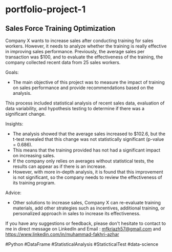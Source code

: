 # portfolio-project-1
## Sales Force Training Optimization

Company X wants to increase sales after conducting training for sales workers. However, it needs to analyze whether the training is really effective in improving sales performance. Previously, the average sales per transaction was $100, and to evaluate the effectiveness of the training, the company collected recent data from 25 sales workers.

Goals:  
- The main objective of this project was to measure the impact of training on sales performance and provide recommendations based on the analysis.  

This process included statistical analysis of recent sales data, evaluation of data variability, and hypothesis testing to determine if there was a significant change.  

Insights:  
- The analysis showed that the average sales increased to $102.6, but the t-test revealed that this change was not statistically significant (p-value = 0.686).  
- This means that the training provided has not had a significant impact on increasing sales.  
- If the company only relies on averages without statistical tests, the results can appear as if there is an increase.  
- However, with more in-depth analysis, it is found that this improvement is not significant, so the company needs to review the effectiveness of its training program.  

Advice:  
- Other solutions to increase sales, Company X can re-evaluate training materials, add other strategies such as incentives, additional training, or personalized approach in sales to increase its effectiveness.  

If you have any suggestions or feedback, please don't hesitate to contact to me in direct message on LinkedIn and Email : mfkriazh57@gmail.com and https://www.linkedin.com/in/muhammad-fakhri-azhar  

#Python #DataFrame #StatisticalAnalysis #StaticticalTest #data-science
